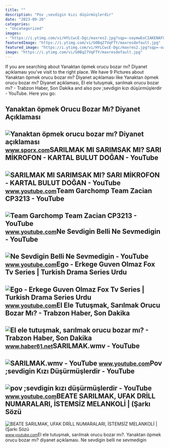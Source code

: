 ```yaml
---
title: ""
description: "Pov ;sevdigin kızı düşürmüşlerdir"
date: "2023-09-20"
categories:
- "Uncategorized"
images:
- "https://i.ytimg.com/vi/HYLCwcE-Dgc/maxres2.jpg?sqp=-oaymwEoCIAKENAF8quKqQMcGADwAQH4AYwCgALgA4oCDAgAEAEYRSBHKGUwDw==&amp;rs=AOn4CLC_ulBvmvqa2cf2uT56Qfk3FCYaDA"
featuredImage: "https://i.ytimg.com/vi/G0Bq27VqFTY/maxresdefault.jpg"
featured_image: "https://i.ytimg.com/vi/HYLCwcE-Dgc/maxres2.jpg?sqp=-oaymwEoCIAKENAF8quKqQMcGADwAQH4AYwCgALgA4oCDAgAEAEYRSBHKGUwDw==&amp;rs=AOn4CLC_ulBvmvqa2cf2uT56Qfk3FCYaDA"
image: "https://i.ytimg.com/vi/G0Bq27VqFTY/maxresdefault.jpg"
---
```


If you are searching about Yanaktan öpmek orucu bozar mı? Diyanet açıklaması you've visit to the right place. We have 9 Pictures about Yanaktan öpmek orucu bozar mı? Diyanet açıklaması like Yanaktan öpmek orucu bozar mı? Diyanet açıklaması, El ele tutuşmak, sarılmak orucu bozar mı? - Trabzon Haber, Son Dakika and also pov ;sevdigin kızı düşürmüşlerdir - YouTube. Here you go:

Yanaktan öpmek Orucu Bozar Mı? Diyanet Açıklaması
-------------------------------------------------

 ![Yanaktan öpmek orucu bozar mı? Diyanet açıklaması](https://cdn.sporx.com/img/59/2020/sarilmak-1.jpg) <small>www.sporx.com</small>SARILMAK MI SARIMSAK MI? SARI MİKROFON - KARTAL BULUT DOĞAN - YouTube
---------------------------------------------------------------------

 ![SARILMAK MI SARIMSAK MI? SARI MİKROFON - KARTAL BULUT DOĞAN - YouTube](https://i.ytimg.com/vi/i5KKs3e0kDk/maxresdefault.jpg) <small>www.youtube.com</small>Team Garchomp Team Zacian CP3213 - YouTube
------------------------------------------

 ![Team Garchomp Team Zacian CP3213 - YouTube](https://i.ytimg.com/vi/HYLCwcE-Dgc/maxres2.jpg?sqp=-oaymwEoCIAKENAF8quKqQMcGADwAQH4AYwCgALgA4oCDAgAEAEYRSBHKGUwDw==&rs=AOn4CLC_ulBvmvqa2cf2uT56Qfk3FCYaDA) <small>www.youtube.com</small>Ne Sevdigin Belli Ne Sevmedigin - YouTube
-----------------------------------------

 ![Ne Sevdigin Belli Ne Sevmedigin - YouTube](https://i.ytimg.com/vi/G0Bq27VqFTY/maxresdefault.jpg) <small>www.youtube.com</small>Ego - Erkege Guven Olmaz Fox Tv Series | Turkish Drama Series Urdu
------------------------------------------------------------------

 ![Ego - Erkege Guven Olmaz Fox Tv Series | Turkish Drama Series Urdu](https://i.ytimg.com/vi/cW_DrIIo1z4/maxresdefault.jpg) <small>www.youtube.com</small>El Ele Tutuşmak, Sarılmak Orucu Bozar Mı? - Trabzon Haber, Son Dakika
---------------------------------------------------------------------

 ![El ele tutuşmak, sarılmak orucu bozar mı? - Trabzon Haber, Son Dakika](https://haber61net.teimg.com/haber61-net/images/haberler/2019/05/06/el_ele_tutusmak_ve_sarilmak_orucu_bozar_mi_diyanet_fetvasinda_ne_diyor_h323101_1f5f9.jpg) <small>www.haber61.net</small>SARILMAK.wmv - YouTube
----------------------

 ![SARILMAK.wmv - YouTube](https://i.ytimg.com/vi/LCKvrnPNiYA/maxresdefault.jpg) <small>www.youtube.com</small>Pov ;sevdigin Kızı Düşürmüşlerdir - YouTube
-------------------------------------------

 ![pov ;sevdigin kızı düşürmüşlerdir - YouTube](https://i.ytimg.com/vi/vt3Cm6rF2kE/maxresdefault.jpg?sqp=-oaymwEmCIAKENAF8quKqQMa8AEB-AH-CYAC0AWKAgwIABABGGUgVShJMA8=&rs=AOn4CLAUlwhLb0Ho0rqLyoXYCbUB1IP6KQ) <small>www.youtube.com</small>BEATE SARILMAK, UFAK DRİLL NUMARALARI, İSTEMSİZ MELANKOLİ | (Şarkı Sözü
-----------------------------------------------------------------------

 ![BEATE SARILMAK, UFAK DRİLL NUMARALARI, İSTEMSİZ MELANKOLİ | (Şarkı Sözü](https://i.ytimg.com/vi/-ZzJ0IkWFqk/maxresdefault.jpg) <small>www.youtube.com</small>El ele tutuşmak, sarılmak orucu bozar mı?. Yanaktan öpmek orucu bozar mı? diyanet açıklaması. Ne sevdigin belli ne sevmedigin
